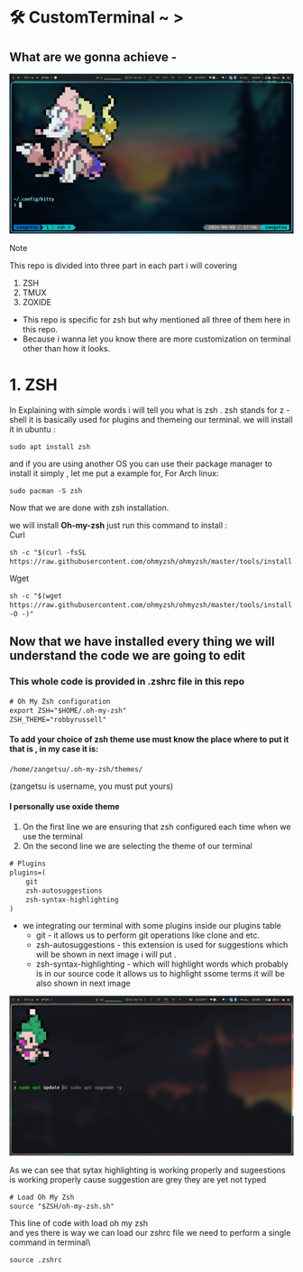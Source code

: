 # 🛠 CustomTerminal ~ >
## What are we gonna achieve -
![](Assets/Images/Screenshot_08-Jun_17-46-31_27791.png)

> [!NOTE]
> This repo is divided into three part in each part i will covering
> 1. ZSH
> 1. TMUX
> 1. ZOXIDE
> - This repo is specific for zsh but why mentioned all three of them here in this repo.
> - Because i wanna let you know there are more customization on terminal other than how it looks.

# 1. ZSH
In Explaining with simple words i will tell you what is zsh . zsh stands for z - shell it is basically used for plugins and themeing our terminal.
we will install it in ubuntu :
```
sudo apt install zsh
```
and if you are using another OS you can use their package manager to install it simply , let me put a example for, 
For Arch linux:
```
sudo pacman -S zsh
```
Now that we are done with zsh installation.

we will install **Oh-my-zsh** just run this command to install :\
Curl
```
sh -c "$(curl -fsSL https://raw.githubusercontent.com/ohmyzsh/ohmyzsh/master/tools/install.sh)"
```
Wget
```
sh -c "$(wget https://raw.githubusercontent.com/ohmyzsh/ohmyzsh/master/tools/install.sh -O -)"
```

## Now that we have installed every thing we will understand the code we are going to edit 
### This whole code is provided in .zshrc file in this repo

```.zshrc
# Oh My Zsh configuration
export ZSH="$HOME/.oh-my-zsh"
ZSH_THEME="robbyrussell"
```
#### To add your choice of zsh theme use must know the place where to put it that is , in my case it is:
```
/home/zangetsu/.oh-my-zsh/themes/
```
(zangetsu is username, you must put yours)

#### I personally use oxide theme 
1. On the first line we are ensuring that zsh configured each time when we use the terminal
1. On the second line we are selecting the theme of our terminal

```.zshrc
# Plugins
plugins=(
    git
    zsh-autosuggestions
    zsh-syntax-highlighting
)
```
- we integrating our terminal with some plugins inside our plugins table
  - git - it allows us to perform git operations like clone and etc.
  - zsh-autosuggestions - this extension is used for suggestions which will be shown in next image i will put .
  - zsh-syntax-highlighting - which will highlight words which probably is in our source code it allows us to highlight ssome terms it will be also shown in next image

![](Assets/Images/Screenshot_08-Jun_22-50-34_27015.png)

As we can see that sytax highlighting is working properly and sugeestions is working properly cause suggestion are grey they are yet not typed

```.zshrc
# Load Oh My Zsh
source "$ZSH/oh-my-zsh.sh"
```
This line of code with load oh my zsh\
and yes there is way we can load our zshrc file we need to perform a single command in terminal\
```
source .zshrc
```

